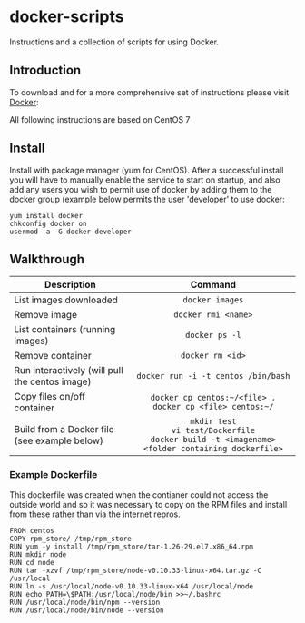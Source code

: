 docker-scripts
==============

Instructions and a collection of scripts for using Docker.

## Introduction
To download and for a more comprehensive set of instructions please visit [Docker][1]: 

All following instructions are based on CentOS 7

## Install

Install with package manager (yum for CentOS). After a successful install you will have to manually enable the service to start on startup, and also add any users you wish to permit use of docker by adding them to the docker group (example below permits the user 'developer' to use docker:
  
    yum install docker
    chkconfig docker on
    usermod -a -G docker developer

## Walkthrough

Description | Command
--- | :---: 
List images downloaded | `docker images`
Remove image | `docker rmi <name>`
List containers (running images) | `docker ps -l`
Remove container | `docker rm <id>`
Run interactively (will pull the centos image) | `docker run -i -t centos /bin/bash`
Copy files on/off container | `docker cp centos:~/<file> .` <br> `docker cp <file> centos:~/`
Build from a Docker file (see example below) | `mkdir test` <br> `vi test/Dockerfile` <br> `docker build -t <imagename> <folder containing dockerfile>`

### Example Dockerfile

This dockerfile was created when the contianer could not access the outside world and so it was necessary to copy on the RPM files and install from these rather than via the internet repros.

```
FROM centos
COPY rpm_store/ /tmp/rpm_store
RUN yum -y install /tmp/rpm_store/tar-1.26-29.el7.x86_64.rpm
RUN mkdir node
RUN cd node
RUN tar -xzvf /tmp/rpm_store/node-v0.10.33-linux-x64.tar.gz -C /usr/local
RUN ln -s /usr/local/node-v0.10.33-linux-x64 /usr/local/node
RUN echo PATH=\$PATH:/usr/local/node/bin >>~/.bashrc
RUN /usr/local/node/bin/npm --version
RUN /usr/local/node/bin/node --version
```



[1]: https://docs.docker.com/
